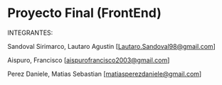 # Proyecto Final (FrontEnd)

INTEGRANTES:

Sandoval Sirimarco, Lautaro Agustin [Lautaro.Sandoval98@gmail.com]

Aispuro, Francisco [aispurofrancisco2003@gmail.com]

Perez Daniele, Matias Sebastian [matiasperezdaniele@gmail.com]
